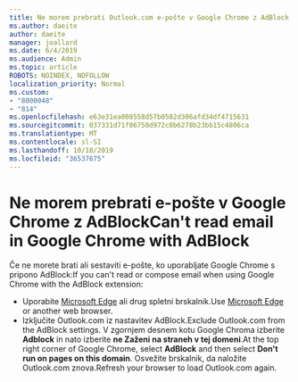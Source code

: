 ```yaml
---
title: Ne morem prebrati Outlook.com e-pošte v Google Chrome z AdBlock
ms.author: daeite
author: daeite
manager: joallard
ms.date: 6/4/2019
ms.audience: Admin
ms.topic: article
ROBOTS: NOINDEX, NOFOLLOW
localization_priority: Normal
ms.custom:
- "8000048"
- "814"
ms.openlocfilehash: e63e31ea008558d57b0582d306afd34df4715631
ms.sourcegitcommit: 037331d71f06750d972c0b6278b23bb15c4806ca
ms.translationtype: MT
ms.contentlocale: sl-SI
ms.lasthandoff: 10/18/2019
ms.locfileid: "36537675"
---
```

# <a name="cant-read-email-in-google-chrome-with-adblock"></a><span data-ttu-id="7b058-102">Ne morem prebrati e-pošte v Google Chrome z AdBlock</span><span class="sxs-lookup"><span data-stu-id="7b058-102">Can't read email in Google Chrome with AdBlock</span></span>

<span data-ttu-id="7b058-103">Če ne morete brati ali sestaviti e-pošte, ko uporabljate Google Chrome s pripono AdBlock:</span><span class="sxs-lookup"><span data-stu-id="7b058-103">If you can't read or compose email when using Google Chrome with the AdBlock extension:</span></span>

- <span data-ttu-id="7b058-104">Uporabite [Microsoft Edge](https://go.microsoft.com/fwlink/p/?linkid=2001503&amp;clcid=0x409) ali drug spletni brskalnik.</span><span class="sxs-lookup"><span data-stu-id="7b058-104">Use [Microsoft Edge](https://go.microsoft.com/fwlink/p/?linkid=2001503&amp;clcid=0x409) or another web browser.</span></span>
- <span data-ttu-id="7b058-105">Izključite Outlook.com iz nastavitev AdBlock.</span><span class="sxs-lookup"><span data-stu-id="7b058-105">Exclude Outlook.com from the AdBlock settings.</span></span> <span data-ttu-id="7b058-106">V zgornjem desnem kotu Google Chroma izberite **Adblock** in nato izberite **ne Zaženi na straneh v tej domeni**.</span><span class="sxs-lookup"><span data-stu-id="7b058-106">At the top right corner of Google Chrome, select **AdBlock** and then select **Don't run on pages on this domain**.</span></span> <span data-ttu-id="7b058-107">Osvežite brskalnik, da naložite Outlook.com znova.</span><span class="sxs-lookup"><span data-stu-id="7b058-107">Refresh your browser to load Outlook.com again.</span></span>